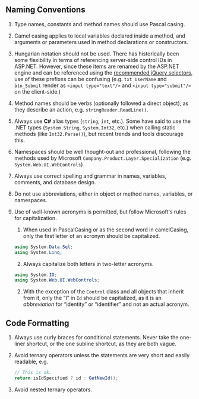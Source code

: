 ## Naming Conventions
1. Type names, constants and method names should use Pascal casing.
2. Camel casing applies to local variables declared inside a method, and arguments or parameters used in method declarations or constructors.
3. Hungarian notation should not be used. There has historically been some flexibility in terms of referencing server-side control IDs in ASP.NET. However, since these items are renamed by the ASP.NET engine and can be referenced using the [recommended jQuery selectors](JavaScript), use of these prefixes can be confusing (e.g. `txt_UserName` and `btn_Submit` render as  `<input type="text"/>` and `<input type="submit"/>` on the client-side.)
4. Method names should be verbs (optionally followed a direct object), as they describe an action, e.g. `stringReader.ReadLine()`.
5. Always use **C#** alias types (`string`, `int`, etc.). Some have said to use the .NET types (`System.String`, `System.Int32`, etc.) when calling static methods (like `Int32.Parse()`), but recent trends and tools discourage this.
6. Namespaces should be well thought-out and professional, following the methods used by Microsoft `Company.Product.Layer.Specialization` (e.g. `System.Web.UI.WebControls`)
8. Always use correct spelling and grammar in names, variables, comments, and database design.
9. Do not use abbreviations, either in object or method names, variables, or namespaces.
10. Use of well-known acronyms is permitted, but follow Microsoft's rules for capitalization.
      1. When used in PascalCasing or as the second word in camelCasing, only the first letter of an acronym should be capitalized.

      ```c#
      using System.Data.Sql;
      using System.Linq;
      ```
      2. Always capitalize both letters in two-letter acronyms.
      
      ```c#
      using System.IO;
      using System.Web.UI.WebControls;
      ```
      2. With the exception of the `Control` class and all objects that inherit from it, only the “I” in `Id` should be capitalized, as it is an _abbreviation_ for “identity” or “identifier” and not an actual acronym.

## Code Formatting
1. Always use curly braces for conditional statements. Never take the one-liner shortcut, or the one subline shortcut, as they are both vague.
2. Avoid ternary operators unless the statements are very short and easily readable, e.g.

    ```c#
    // This is ok.
    return isIdSpecified ? id : GetNewId();
    ```
3. Avoid nested ternary operators.